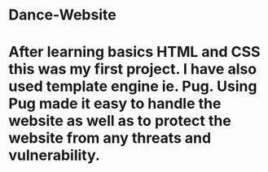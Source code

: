 # Dance-Website
# After learning basics HTML and CSS this was my first project. I have also used template engine ie. Pug. Using Pug made it easy to handle the website as well as to protect the website from any threats and vulnerability.

